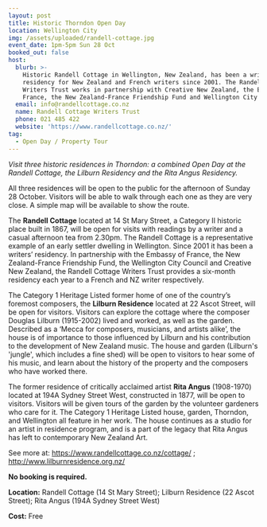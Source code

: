 ```yaml
---
layout: post
title: Historic Thorndon Open Day
location: Wellington City
img: /assets/uploaded/randell-cottage.jpg
event_date: 1pm-5pm Sun 28 Oct
booked_out: false
host:
  blurb: >-
    Historic Randell Cottage in Wellington, New Zealand, has been a writers’
    residency for New Zealand and French writers since 2001. The Randell Cottage
    Writers Trust works in partnership with Creative New Zealand, the Embassy of
    France, the New Zealand-France Friendship Fund and Wellington City Council.
  email: info@randellcottage.co.nz
  name: Randell Cottage Writers Trust
  phone: 021 485 422
  website: 'https://www.randellcottage.co.nz/'
tag:
  - Open Day / Property Tour
---
```

_Visit three historic residences in Thorndon: a combined Open Day at the Randell Cottage, the Lilburn Residency and the Rita Angus Residency._

All three residences will be open to the public for the afternoon of Sunday 28 October. Visitors will be able to walk through each one as they are very close. A simple map will be available to show the route.

The **Randell Cottage** located at 14 St Mary Street, a Category II historic place built in 1867, will be open for visits with readings by a writer and a casual afternoon tea from 2.30pm. The Randell Cottage is a representative example of an early settler dwelling in Wellington. Since 2001 it has been a writers’ residency. In partnership with the Embassy of France, the New Zealand-France Friendship Fund, the Wellington City Council and Creative New Zealand, the Randell Cottage Writers Trust provides a six-month residency each year to a French and NZ writer respectively.

The Category 1 Heritage Listed former home of one of the country’s foremost composers, the **Lilburn Residence** located at 22 Ascot Street, will be open for visitors. Visitors can explore the cottage where the composer Douglas Lilburn (1915-2002) lived and worked, as well as the garden. Described as a ‘Mecca for composers, musicians, and artists alike’, the house is of importance to those influenced by Lilburn and his contribution to the development of New Zealand music. The house and garden (Lilburn's 'jungle', which includes a fine shed) will be open to visitors to hear some of his music, and learn about the history of the property and the composers who have worked there. 

The former residence of critically acclaimed artist **Rita Angus** (1908-1970) located at 194A Sydney Street West, constructed in 1877, will be open to visitors. Visitors will be given tours of the garden by the volunteer gardeners who care for it. The Category 1 Heritage Listed house, garden, Thorndon, and Wellington all feature in her work. The house continues as a studio for an artist in residence program, and is a part of the legacy that Rita Angus has left to contemporary New Zealand Art.

See more at: <https://www.randellcottage.co.nz/cottage/>
 ; <http://www.lilburnresidence.org.nz/>    

**No booking is required.**

**Location:** Randell Cottage (14 St Mary Street); Lilburn Residence (22 Ascot Street); Rita Angus (194A Sydney Street West)

**Cost:** Free
